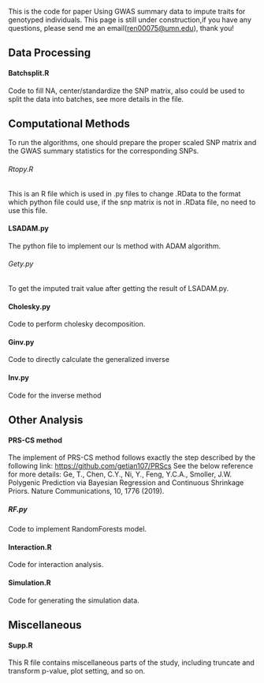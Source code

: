 This is the code for paper Using GWAS summary data to impute traits for genotyped individuals.
This page is still under construction,if you have any questions, please send me an email(ren00075@umn.edu), thank you!


## Data Processing


#### Batchsplit.R
Code to fill NA, center/standardize the SNP matrix, also could be used to split the data into batches, see more details in the file.




## Computational Methods
To run the algorithms, one should prepare the proper scaled SNP matrix and the GWAS summary statistics for the corresponding SNPs.
###### Rtopy.R
This is an R file which is used in .py files to change .RData to the format which python file could use, if the snp matrix is not in .RData file, no need to use this file.

#### LSADAM.py
The python file to implement our ls method with ADAM algorithm.



###### Gety.py
To get the imputed trait value after getting the result of LSADAM.py.

#### Cholesky.py
Code to perform cholesky decomposition.

#### Ginv.py
Code to directly calculate the generalized inverse 

#### Inv.py
Code for the inverse method


## Other Analysis
#### PRS-CS method
The implement of PRS-CS method follows exactly the step described by the following link: https://github.com/getian107/PRScs
See the below reference for more details: Ge, T., Chen, C.Y., Ni, Y., Feng, Y.C.A., Smoller, J.W. Polygenic Prediction via Bayesian Regression and Continuous Shrinkage Priors.
Nature Communications, 10, 1776 (2019). 

##### RF.py
Code to implement RandomForests model.

#### Interaction.R
Code for interaction analysis.

#### Simulation.R
Code for generating the simulation data.


## Miscellaneous
#### Supp.R
This R file contains miscellaneous parts of the study, including truncate and transform p-value, plot setting, and so on. 
